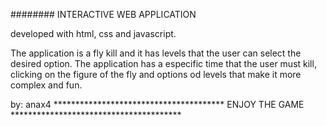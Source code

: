 ######## INTERACTIVE WEB APPLICATION 

developed with html, css and javascript.

 The application is a fly kill and it has levels that the user can select the desired option.
 The application has a especific time that the user must kill, clicking on the figure of the fly and options od levels that make it more complex and fun.




by: anax4
*************************************** ENJOY THE GAME ***************************************
